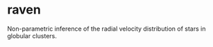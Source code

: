 # raven
Non-parametric inference of the radial velocity distribution of stars in globular clusters.
